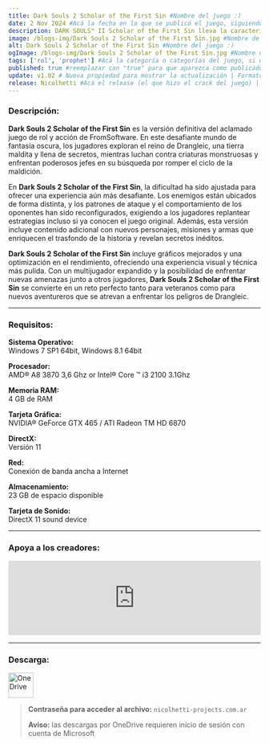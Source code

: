 ```yaml
---
title: Dark Souls 2 Scholar of the First Sin #Nombre del juego :)
date: 2 Nov 2024 #Acá la fecha en la que se publicó el juego, siguiendo este formato: Dia "30", Mes "Oct", Año "2024" = como debe quedar: 30 Oct 2024
description: DARK SOULS™ II Scholar of the First Sin lleva la característica oscuridad de la franquicia y su apasionante jugabilidad a un nuevo nivel. Únete al oscuro viaje y experimenta los sobrecogedores encuentros con enemigos, los peligros diabólicos y los desafíos implacables. #Acá una mini descripción del juego
image: /blogs-img/Dark Souls 2 Scholar of the First Sin.jpg #Nombre de la imagen, por lo general es exactamente el mismo nombre que el juego excluyendo lo ":" (Dos puntos)
alt: Dark Souls 2 Scholar of the First Sin #Nombre del juego :)
ogImage: /blogs-img/Dark Souls 2 Scholar of the First Sin.jpg #Nombre de la imagen, por lo general es exactamente el mismo nombre que el juego excluyendo lo ":" (Dos puntos)
tags: ['rol', 'prophet'] #Acá la categoría o categorías del juego, si es más de una se coloca en este formato: ['categoría1', 'categoría2']
published: true #reemplazar con "true" para que aparezca como publicado
update: v1.02 # Nueva propiedad para mostrar la actualización | Formato: v1.0.0
release: Nicolhetti #Acá el release (el que hizo el crack del juego) | Formato: Nicolhetti
---
```


<!--En VSCode seleccionando una palabra, por ejemplo: "Dark Souls 2 Scholar of the First Sin" y apretando Ctrl+F2 se seleccionan todas las palabras iguales-->

### Descripción:
**Dark Souls 2 Scholar of the First Sin** es la versión definitiva del aclamado juego de rol y acción de FromSoftware. En este desafiante mundo de fantasía oscura, los jugadores exploran el reino de Drangleic, una tierra maldita y llena de secretos, mientras luchan contra criaturas monstruosas y enfrentan poderosos jefes en su búsqueda por romper el ciclo de la maldición.

En **Dark Souls 2 Scholar of the First Sin**, la dificultad ha sido ajustada para ofrecer una experiencia aún más desafiante. Los enemigos están ubicados de forma distinta, y los patrones de ataque y el comportamiento de los oponentes han sido reconfigurados, exigiendo a los jugadores replantear estrategias incluso si ya conocen el juego original. Además, esta versión incluye contenido adicional con nuevos personajes, misiones y armas que enriquecen el trasfondo de la historia y revelan secretos inéditos.

**Dark Souls 2 Scholar of the First Sin** incluye gráficos mejorados y una optimización en el rendimiento, ofreciendo una experiencia visual y técnica más pulida. Con un multijugador expandido y la posibilidad de enfrentar nuevas amenazas junto a otros jugadores, **Dark Souls 2 Scholar of the First Sin** se convierte en un reto perfecto tanto para veteranos como para nuevos aventureros que se atrevan a enfrentar los peligros de Drangleic.

<!--Prompt para Chat-GPT: Hazme una descripción para el juego "Dark Souls 2 Scholar of the First Sin" y cada que menciones "Dark Souls 2 Scholar of the  Sin" ponlo en negrita -->

---

### Requisitos:
**Sistema Operativo:**  
Windows 7 SP1 64bit, Windows 8.1 64bit

**Procesador:**  
AMD® A8 3870 3,6 Ghz or Intel® Core ™ i3 2100 3.1Ghz

**Memoria RAM:**  
4 GB de RAM

**Tarjeta Gráfica:**  
NVIDIA® GeForce GTX 465 / ATI Radeon TM HD 6870

**DirectX:**  
Versión 11

**Red:**  
Conexión de banda ancha a Internet

**Almacenamiento:**  
23 GB de espacio disponible

**Tarjeta de Sonido:**  
DirectX 11 sound device

<!--Si falta o sobra un requisito se quita o se agrega manteniendo el mismo formato-->

---

### Apoya a los creadores:
<iframe src="https://store.steampowered.com/widget/335300/" frameborder="0" style="background-color: transparent; width: 100% !important; aspect-ratio: 646 / 190;"></iframe>

<!--Reemplazar los numeros (AppID) del juego (en este caso 2668510) por el numero (AppID) correspondiente con el juego a publicar-->
<!--El AppID se encuentra en la URL del Juego en Steam-->

---

### Descarga:

[<img src="https://gist.github.com/cxmeel/0dbc95191f239b631c3874f4ccf114e2/raw/download.svg" alt="OneDrive" height="50" />](https://1drv.ms/u/s!Ah59IBm0qGurh70MJkkObg2pTI9-Rw?e=0JKuKt)

<!-- # se debe reemplazar por el link de descarga-->

<!--NOMBRE-DEL-SERVICIO se debe reemplazar por el servicio donde está subido el juego-->

> **Contraseña para acceder al archivo:** `nicolhetti-projects.com.ar`
>
> **Aviso:** las descargas por OneDrive requieren início de sesión con cuenta de Microsoft